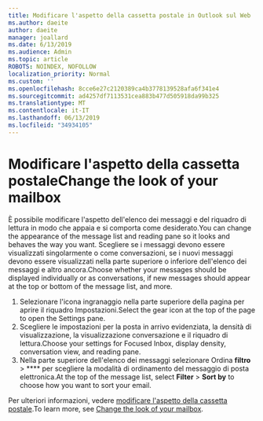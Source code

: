 ```yaml
---
title: Modificare l'aspetto della cassetta postale in Outlook sul Web
ms.author: daeite
author: daeite
manager: joallard
ms.date: 6/13/2019
ms.audience: Admin
ms.topic: article
ROBOTS: NOINDEX, NOFOLLOW
localization_priority: Normal
ms.custom: ''
ms.openlocfilehash: 8cce6e27c2120389ca4b3778139528afa6f341e4
ms.sourcegitcommit: ad4257df7113531cea883b477d505918da99b325
ms.translationtype: MT
ms.contentlocale: it-IT
ms.lasthandoff: 06/13/2019
ms.locfileid: "34934105"
---
```

# <a name="change-the-look-of-your-mailbox"></a><span data-ttu-id="9ace1-102">Modificare l'aspetto della cassetta postale</span><span class="sxs-lookup"><span data-stu-id="9ace1-102">Change the look of your mailbox</span></span>

<span data-ttu-id="9ace1-103">È possibile modificare l'aspetto dell'elenco dei messaggi e del riquadro di lettura in modo che appaia e si comporta come desiderato.</span><span class="sxs-lookup"><span data-stu-id="9ace1-103">You can change the appearance of the message list and reading pane so it looks and behaves the way you want.</span></span> <span data-ttu-id="9ace1-104">Scegliere se i messaggi devono essere visualizzati singolarmente o come conversazioni, se i nuovi messaggi devono essere visualizzati nella parte superiore o inferiore dell'elenco dei messaggi e altro ancora.</span><span class="sxs-lookup"><span data-stu-id="9ace1-104">Choose whether your messages should be displayed individually or as conversations, if new messages should appear at the top or bottom of the message list, and more.</span></span>

1. <span data-ttu-id="9ace1-105">Selezionare l'icona ingranaggio nella parte superiore della pagina per aprire il riquadro Impostazioni.</span><span class="sxs-lookup"><span data-stu-id="9ace1-105">Select the gear icon at the top of the page to open the Settings pane.</span></span>
1. <span data-ttu-id="9ace1-106">Scegliere le impostazioni per la posta in arrivo evidenziata, la densità di visualizzazione, la visualizzazione conversazione e il riquadro di lettura.</span><span class="sxs-lookup"><span data-stu-id="9ace1-106">Choose your settings for Focused Inbox, display density, conversation view, and reading pane.</span></span>
1. <span data-ttu-id="9ace1-107">Nella parte superiore dell'elenco dei messaggi selezionare Ordina **filtro** > \*\*\*\* per scegliere la modalità di ordinamento del messaggio di posta elettronica.</span><span class="sxs-lookup"><span data-stu-id="9ace1-107">At the top of the message list, select **Filter** > **Sort by** to choose how you want to sort your email.</span></span>

<span data-ttu-id="9ace1-108">Per ulteriori informazioni, vedere [modificare l'aspetto della cassetta postale](https://support.office.com/article/b41c2ecb-f23c-42b3-b7f8-659646d5e58c).</span><span class="sxs-lookup"><span data-stu-id="9ace1-108">To learn more, see [Change the look of your mailbox](https://support.office.com/article/b41c2ecb-f23c-42b3-b7f8-659646d5e58c).</span></span>